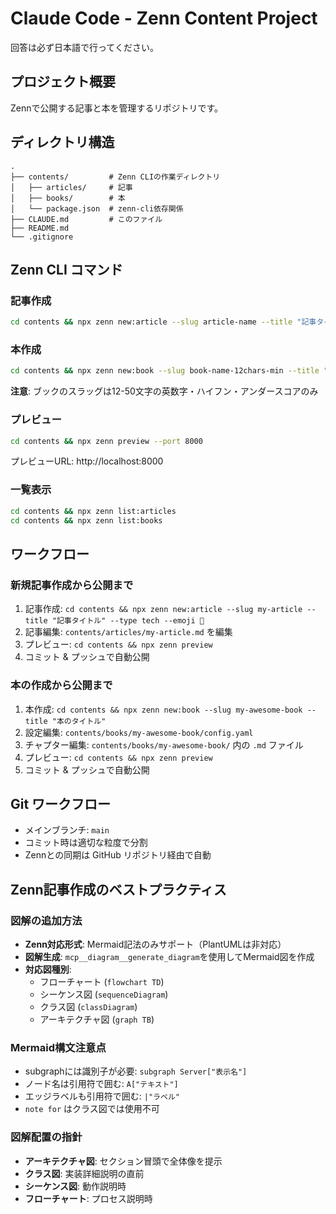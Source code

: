 # Claude Code - Zenn Content Project
回答は必ず日本語で行ってください。

## プロジェクト概要
Zennで公開する記事と本を管理するリポジトリです。

## ディレクトリ構造
```
.
├── contents/         # Zenn CLIの作業ディレクトリ
│   ├── articles/     # 記事
│   ├── books/        # 本
│   └── package.json  # zenn-cli依存関係
├── CLAUDE.md         # このファイル
├── README.md
└── .gitignore
```

## Zenn CLI コマンド

### 記事作成
```bash
cd contents && npx zenn new:article --slug article-name --title "記事タイトル" --type tech --emoji 🤖
```

### 本作成
```bash
cd contents && npx zenn new:book --slug book-name-12chars-min --title "本のタイトル"
```
**注意**: ブックのスラッグは12-50文字の英数字・ハイフン・アンダースコアのみ

### プレビュー
```bash
cd contents && npx zenn preview --port 8000
```
プレビューURL: http://localhost:8000

### 一覧表示
```bash
cd contents && npx zenn list:articles
cd contents && npx zenn list:books
```

## ワークフロー

### 新規記事作成から公開まで
1. 記事作成: `cd contents && npx zenn new:article --slug my-article --title "記事タイトル" --type tech --emoji 📝`
2. 記事編集: `contents/articles/my-article.md` を編集
3. プレビュー: `cd contents && npx zenn preview`
4. コミット & プッシュで自動公開

### 本の作成から公開まで
1. 本作成: `cd contents && npx zenn new:book --slug my-awesome-book --title "本のタイトル"`
2. 設定編集: `contents/books/my-awesome-book/config.yaml`
3. チャプター編集: `contents/books/my-awesome-book/` 内の `.md` ファイル
4. プレビュー: `cd contents && npx zenn preview`
5. コミット & プッシュで自動公開

## Git ワークフロー
- メインブランチ: `main`
- コミット時は適切な粒度で分割
- Zennとの同期は GitHub リポジトリ経由で自動

## Zenn記事作成のベストプラクティス

### 図解の追加方法
- **Zenn対応形式**: Mermaid記法のみサポート（PlantUMLは非対応）
- **図解生成**: `mcp__diagram__generate_diagram`を使用してMermaid図を作成
- **対応図種別**: 
  - フローチャート (`flowchart TD`)
  - シーケンス図 (`sequenceDiagram`) 
  - クラス図 (`classDiagram`)
  - アーキテクチャ図 (`graph TB`)

### Mermaid構文注意点
- subgraphには識別子が必要: `subgraph Server["表示名"]`
- ノード名は引用符で囲む: `A["テキスト"]`
- エッジラベルも引用符で囲む: `|"ラベル"`
- `note for` はクラス図では使用不可

### 図解配置の指針
- **アーキテクチャ図**: セクション冒頭で全体像を提示
- **クラス図**: 実装詳細説明の直前
- **シーケンス図**: 動作説明時
- **フローチャート**: プロセス説明時